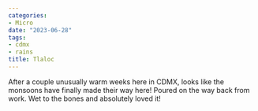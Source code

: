 ```yaml
---
categories:
- Micro
date: "2023-06-28"
tags:
- cdmx
- rains
title: Tlaloc
---
```


After a couple unusually warm weeks here in CDMX, looks like the monsoons have finally made their way here! Poured on the way back from work. Wet to the bones and absolutely loved it!
